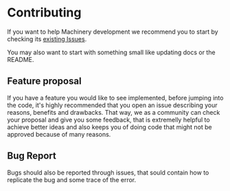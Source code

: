 # Contributing

If you want to help Machinery development we recommend you to start by checking its 
[existing Issues](https://github.com/joaomdmoura/machinery/issues).

You may also want to start with something small like updating docs or the README.

## Feature proposal

If you have a feature you would like to see implemented, before jumping into the code, 
it's highly recommended that you open an issue describing your reasons, benefits and drawbacks.
That way, we as a community can check your proposal and give you some feedback, that is extremelly
helpful to achieve better ideas and also keeps you of doing code that might not be approved because
of many reasons.

## Bug Report

Bugs should also be reported through issues, that sould contain how to replicate the bug and some 
trace of the error.
